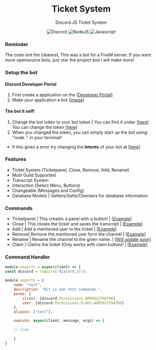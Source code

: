<div align="center">

# Ticket System

Discord.JS Ticket System
  
![Discord](https://img.shields.io/static/v1?label=Discord.JS&message=V13&color=red)
![NodeJS](https://img.shields.io/static/v1?label=Node.JS&message=V16.10.0&color=green)
![Javascript](https://img.shields.io/static/v1?label=Code%20Language&message=Javascript&color=yellow)

</div>


### Reminder
The code isnt the cleanest, This was a bot for a FiveM server. If you want more opensource bots, just star the project and i will make more!



### Setup the bot

#### Discord Developer Portal
1. First create a application on the [[Developer Portal](https://discord.com/developers/applications)]
2. Make your application a bot [[Image](https://user-images.githubusercontent.com/78086344/134589129-89f91109-4abc-4ca2-be56-d7c0ceb7a082.png)]

#### The bot it self!
1. Change the bot token to your bot token | You can find it under [[here](https://user-images.githubusercontent.com/78086344/134589639-75cdee6e-31bf-4593-b1e1-e8330510adbe.png)] <br>
You can change the token [[here](https://github.com/hoaxFacts/Ticket-System-DiscordJS/blob/main/data/config.yml)]
3. When you changed the token, you can simply start up the bot using: "node ." in your terminal!
* If this gives a error try changing the **Intents** of your bot at [[here](https://user-images.githubusercontent.com/78086344/134589639-75cdee6e-31bf-4593-b1e1-e8330510adbe.png)]



### Features
* Ticket System (Ticketpanel, Close, Remove, Add, Rename)
* Mutli Guild Supported
* Transcript System
* Interaction (Select Menu, Buttons)
* Changeable (Messages and Config)
* Database Models | Getters/Setts/Checkers for database information




### Commands
* Ticketpanel | This creates a panel with a button! | [[Example](https://user-images.githubusercontent.com/78086344/134589897-eb6f11fd-346f-49b3-a392-97a17040837a.png)]
* Close | This closes the ticket and saves the transcript | [[Example](https://user-images.githubusercontent.com/78086344/134590071-781e1067-6b70-425e-b3ad-a0634fa7b329.png)]
* Add | Add a mentioned user to the ticket | [[Example](https://user-images.githubusercontent.com/78086344/134590123-268898df-e207-49a9-8f94-31084b80697b.png)]
* Remove| Remove the mentioned user form the channel | [[Example](https://user-images.githubusercontent.com/78086344/134590167-4769db2e-415e-4cfb-bc1b-b63683bd892c.png)]
* Rename | Rename the channel to the given name. | [[Will update soon]()]
* Claim | Claims the ticket (Only works with claim button)! | [[Example](https://user-images.githubusercontent.com/78086344/134590503-03514a9c-b0a5-42a4-9f7a-9ae1cfa07535.png)]



### Command Handler
```js
module.exports = async(client) => {
const discord = require("discord.js");

module.exports = {
    name: "test",
    description: "Dit is een test commando.",
    perms: {
        client: [discord.Permissions.ADMINISTRATOR],
        user: [discord.Permissions.FLAGS.ADMINISTRATOR]
    },
    aliases: ["test"],

    execute: async(client, message, args) => {
    
    // Code
        
    }
}
```
